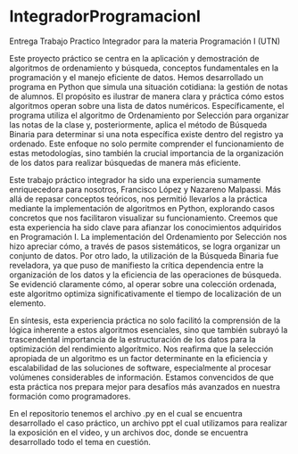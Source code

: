 # IntegradorProgramacionI
Entrega Trabajo Practico Integrador para la materia Programación I (UTN)

Este proyecto práctico se centra en la aplicación y demostración de algoritmos de ordenamiento y búsqueda, conceptos fundamentales en la programación y el manejo eficiente de datos. Hemos desarrollado un programa en Python que simula una situación cotidiana: la gestión de notas de alumnos. El propósito es ilustrar de manera clara y práctica cómo estos algoritmos operan sobre una lista de datos numéricos. Específicamente, el programa utiliza el algoritmo de Ordenamiento por Selección para organizar las notas de la clase  y, posteriormente, aplica el método de Búsqueda Binaria para determinar si una nota específica existe dentro del registro ya ordenado. Este enfoque no solo permite comprender el funcionamiento de estas metodologías, sino también la crucial importancia de la organización de los datos para realizar búsquedas de manera más eficiente.

Este trabajo práctico integrador ha sido una experiencia sumamente enriquecedora para nosotros, Francisco López y Nazareno Malpassi. Más allá de repasar conceptos teóricos, nos permitió llevarlos a la práctica mediante la implementación de algoritmos en Python, explorando casos concretos que nos facilitaron visualizar su funcionamiento.
Creemos que esta experiencia ha sido clave para afianzar los conocimientos adquiridos en Programación I. La implementación del Ordenamiento por Selección nos hizo apreciar cómo, a través de pasos sistemáticos, se logra organizar un conjunto de datos. Por otro lado, la utilización de la Búsqueda Binaria fue reveladora, ya que puso de manifiesto la crítica dependencia entre la organización de los datos y la eficiencia de las operaciones de búsqueda. Se evidenció claramente cómo, al operar sobre una colección ordenada, este algoritmo optimiza significativamente el tiempo de localización de un elemento.

En síntesis, esta experiencia práctica no solo facilitó la comprensión de la lógica inherente a estos algoritmos esenciales, sino que también subrayó la trascendental importancia de la estructuración de los datos para la optimización del rendimiento algorítmico. Nos reafirma que la selección apropiada de un algoritmo es un factor determinante en la eficiencia y escalabilidad de las soluciones de software, especialmente al procesar volúmenes considerables de información. Estamos convencidos de que esta práctica nos prepara mejor para desafíos más avanzados en nuestra formación como programadores.

En el repositorio tenemos el archivo .py en el cual se encuentra desarrollado el caso práctico, un archivo ppt el cual utilizamos para realizar la exposición en el video, y un archivos doc, donde se encuentra desarrollado todo el tema en cuestión.
